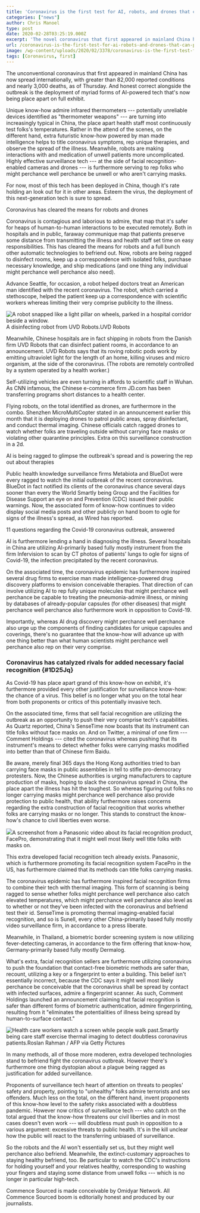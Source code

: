```yaml
---
title: 'Coronavirus is the first test for AI, robots, and drones that can prevent pandemics'
categories: ["news"]
author: Chris Manoel
type: post
date: 2020-02-28T03:25:19.000Z
excerpt: 'The novel coronavirus that first appeared in mainland China has now spread across the world, with more than 82,000 reported cases and nearly 3,000 deaths, as of Thursday. And right alongside the outbreak is the deployment of myriad types of AI-powered tech that is now being put on full display. New technology like infrared thermometers&hellip;'
url: /coronavirus-is-the-first-test-for-ai-robots-and-drones-that-can-prevent-pandemics/
image: /wp-content/uploads/2020/02/3378/coronavirus-is-the-first-test-for-ai-robots-and-drones-that-can-prevent-pandemics.jpg
tags: [Coronavirus, first]
---
```


The unconventional coronavirus that first appeared in mainland China has now spread internationally, with greater than 82,000 reported conditions and nearly 3,000 deaths, as of Thursday. And honest correct alongside the outbreak is the deployment of myriad forms of AI-powered tech that's now being place apart on full exhibit.

Unique know-how admire infrared thermometers --- potentially unreliable devices identified as "thermometer weapons" --- are turning into increasingly typical in China, the place apart health staff most continuously test folks's temperatures. Rather in the attend of the scenes, on the different hand, extra futuristic know-how powered by man made intelligence helps to title coronavirus symptoms, rep unique therapies, and observe the spread of the illness. Meanwhile, robots are making interactions with and medication of unwell patients more uncomplicated. Highly effective surveillance tech --- at the side of facial recognition-enabled cameras and drones --- is furthermore serving to rep folks who might perchance well perchance be unwell or who aren't carrying masks.

For now, most of this tech has been deployed in China, though it's rate holding an look out for it in other areas. Esteem the virus, the deployment of this next-generation tech is sure to spread.

Coronavirus has cleared the means for robots and drones

Coronavirus is contagious and laborious to admire, that map that it's safer for heaps of human-to-human interactions to be executed remotely. Both in hospitals and in public, faraway communique map that patients preserve some distance from transmitting the illness and health staff set time on easy responsibilities. This has cleared the means for robots and a full bunch other automatic technologies to befriend out. Now, robots are being ragged to disinfect rooms, keep up a correspondence with isolated folks, purchase necessary knowledge, and ship medications (and one thing any individual might perchance well perchance also need).

Advance Seattle, for occasion, a robot helped doctors treat an American man identified with the recent coronavirus. The robot, which carried a stethoscope, helped the patient keep up a correspondence with scientific workers whereas limiting their very comprise publicity to the illness.

![A robot snapped like a light pillar on wheels, parked in a hospital corridor beside a window.](https://cdn.vox-cdn.com/thumbor/jSm8rs5a5LPqy3Vq0ebAyqDUcjs=/0x0:4032x3024/1200x0/filters:focal(0x0:4032x3024):no_upscale()/cdn.vox-cdn.com/uploads/chorus_asset/file/19751853/UVD_Robot_in_action.jpg)  A disinfecting robot from UVD Robots.UVD Robots

Meanwhile, Chinese hospitals are in fact shipping in robots from the Danish firm UVD Robots that can disinfect patient rooms, in accordance to an announcement. UVD Robots says that its roving robotic pods work by emitting ultraviolet light for the length of an home, killing viruses and micro organism, at the side of the coronavirus. (The robots are remotely controlled by a system operated by a health worker.)

Self-utilizing vehicles are even turning in affords to scientific staff in Wuhan. As CNN infamous, the Chinese e-commerce firm JD.com has been transferring programs short distances to a health center.

Flying robots, on the total identified as drones, are furthermore in the combo. Shenzhen MicroMultiCopter stated in an announcement earlier this month that it is deploying drones to patrol public areas, spray disinfectant, and conduct thermal imaging. Chinese officials catch ragged drones to watch whether folks are traveling outside without carrying face masks or violating other quarantine principles. Extra on this surveillance construction in a 2d.

AI is being ragged to glimpse the outbreak's spread and is powering the rep out about therapies

Public health knowledge surveillance firms Metabiota and BlueDot were every ragged to watch the initial outbreak of the recent coronavirus. BlueDot in fact notified its clients of the coronavirus chance several days sooner than every the World Smartly being Group and the Facilities for Disease Support an eye on and Prevention (CDC) issued their public warnings. Now, the associated form of know-how continues to video display social media posts and other publicly on hand boom to ogle for signs of the illness's spread, as Wired has reported.

11 questions regarding the Covid-19 coronavirus outbreak, answered

AI is furthermore lending a hand in diagnosing the illness. Several hospitals in China are utilizing AI-primarily based fully mostly instrument from the firm Infervision to scan by CT photos of patients' lungs to ogle for signs of Covid-19, the infection precipitated by the recent coronavirus.

On the associated time, the coronavirus epidemic has furthermore inspired several drug firms to exercise man made intelligence-powered drug discovery platforms to envision conceivable therapies. That direction of can involve utilizing AI to rep fully unique molecules that might perchance well perchance be capable to treating the pneumonia-admire illness, or mining by databases of already-popular capsules (for other diseases) that might perchance well perchance also furthermore work in opposition to Covid-19.

Importantly, whereas AI drug discovery might perchance well perchance also urge up the components of finding candidates for unique capsules and coverings, there's no guarantee that the know-how will advance up with one thing better than what human scientists might perchance well perchance also rep on their very comprise.

### Coronavirus has catalyzed rivals for added necessary facial recognition {#1D25Jq}

As Covid-19 has place apart grand of this know-how on exhibit, it's furthermore provided every other justification for surveillance know-how: the chance of a virus. This belief is no longer what you on the total hear from both proponents or critics of this potentially invasive tech.

On the associated time, firms that sell facial recognition are utilizing the outbreak as an opportunity to push their very comprise tech's capabilities. As Quartz reported, China's SenseTime now boasts that its instrument can title folks without face masks on. And on Twitter, a minimal of one firm --- Comment Holdings --- cited the coronavirus whereas pushing that its instrument's means to detect whether folks were carrying masks modified into better than that of Chinese firm Baidu.

Be aware, merely final 365 days the Hong Kong authorities tried to ban carrying face masks in public assemblies in tell to stifle pro-democracy protesters. Now, the Chinese authorities is urging manufacturers to capture production of masks, hoping to slack the coronavirus spread in China, the place apart the illness has hit the toughest. So whereas figuring out folks no longer carrying masks might perchance well perchance also provide protection to public health, that ability furthermore raises concerns regarding the extra construction of facial recognition that works whether folks are carrying masks or no longer. This stands to construct the know-how's chance to civil liberties even worse.

 ![](https://cdn.vox-cdn.com/thumbor/rBmdsSGIIUsh9D38X-uSP2fgxvQ=/0x0:2014x1048/1200x0/filters:focal(0x0:2014x1048):no_upscale()/cdn.vox-cdn.com/uploads/chorus_asset/file/19751552/Screen_Shot_2020_02_27_at_10.57.32_AM.png)A screenshot from a Panasonic video about its facial recognition product, FacePro, demonstrating that it might well most likely well title folks with masks on.

This extra developed facial recognition tech already exists. Panasonic, which is furthermore promoting its facial recognition system FacePro in the US, has furthermore claimed that its methods can title folks carrying masks.

The coronavirus epidemic has furthermore inspired facial recognition firms to combine their tech with thermal imaging. This form of scanning is being ragged to sense whether folks might perchance well perchance also catch elevated temperatures, which might perchance well perchance also level as to whether or not they've been infected with the coronavirus and befriend test their id. SenseTime is promoting thermal imaging-enabled facial recognition, and so is Sunell, every other China-primarily based fully mostly video surveillance firm, in accordance to a press liberate.

Meanwhile, in Thailand, a biometric border screening system is now utilizing fever-detecting cameras, in accordance to the firm offering that know-how, Germany-primarily based fully mostly Dermalog.

What's extra, facial recognition sellers are furthermore utilizing coronavirus to push the foundation that contact-free biometric methods are safer than, recount, utilizing a key or a fingerprint to enter a building. This belief isn't essentially incorrect, because the CDC says it might well most likely perchance be conceivable that the coronavirus shall be spread by contact with infected surfaces, admire a fingerprint scanner. As such, Comment Holdings launched an announcement claiming that facial recognition is safer than different forms of biometric authentication, admire fingerprinting, resulting from it "eliminates the potentialities of illness being spread by human-to-surface contact."

![Health care workers watch a screen while people walk past.](https://cdn.vox-cdn.com/thumbor/3MSbWachY2-18iyhcPL8kZXhWHg=/0x0:5313x3542/1200x0/filters:focal(0x0:5313x3542):no_upscale()/cdn.vox-cdn.com/uploads/chorus_asset/file/19751969/GettyImages_1195290488.jpg)Smartly being care staff exercise thermal imaging to detect doubtless coronavirus patients.Roslan Rahman / AFP via Getty Pictures

In many methods, all of those more moderen, extra developed technologies stand to befriend fight the coronavirus outbreak. However there's furthermore one thing dystopian about a plague being ragged as justification for added surveillance.

Proponents of surveillance tech heart of attention on threats to peoples' safety and property, pointing to "unhealthy" folks admire terrorists and sex offenders. Much less on the total, on the different hand, invent proponents of this know-how level to the safety risks associated with a doubtless pandemic. However now critics of surveillance tech --- who catch on the total argued that the know-how threatens our civil liberties and in most cases doesn't even work --- will doubtless must push in opposition to a various argument: excessive threats to public health. It's in the kill unclear how the public will react to the transferring unbiased of surveillance.

  So the robots and the AI won't essentially set us, but they might well perchance also befriend. Meanwhile, the extinct-customary approaches to staying healthy befriend, too. Be particular to watch the CDC's instructions for holding yourself and your relatives healthy, corresponding to washing your fingers and staying some distance from unwell folks --- which is no longer in particular high-tech.

  Commence Sourced is made conceivable by Omidyar Network. All Commence Sourced boom is editorially honest and produced by our journalists.
